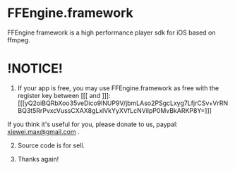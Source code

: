 FFEngine.framework
==================

FFEngine framework is a high performance player sdk for iOS based on ffmpeg.


!NOTICE!
==================
1. If your app is free, you may use FFEngine.framework as free with the register key between [[[ and ]]]:
[[[yQ2oiBQRbXoo35veDico9lNUP9V/jbmLAso2PSgcLxyg7LfjrCSv+VrRNBQ3t5RrPvxcVussCXAX8gLxlVkYyXVfLcNVilpP0MvBkARKP8Y=]]]

If you think it's useful for you, please donate to us, paypal: xiewei.max@gmail.com .

2. Source code is for sell.

3. Thanks again!
